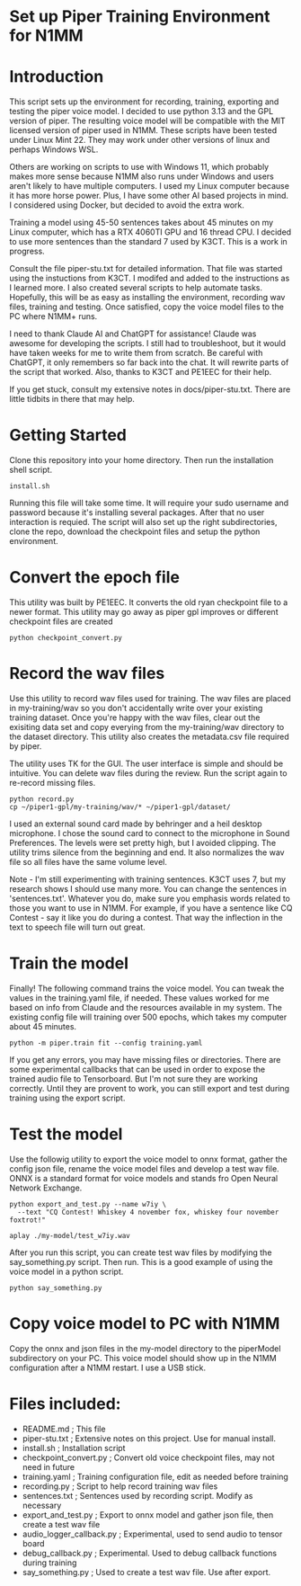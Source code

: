 Set up Piper Training Environment for N1MM
==========================================

# Introduction

This script sets up the environment for recording, training, exporting 
and testing the piper voice model. I decided to use python 3.13 and the GPL
version of piper. The resulting voice model will be compatible
with the MIT licensed version of piper used in N1MM. These scripts have
been tested under Linux Mint 22. They may work under other versions
of linux and perhaps Windows WSL. 

Others are working on scripts to use with
Windows 11, which probably makes more sense because N1MM also runs under Windows and
users aren't likely to have multiple computers. I used my
Linux computer because it has more horse power. Plus, I have some other AI based
projects in mind. I considered using Docker, but decided to avoid the extra work.

Training a model using 45-50 sentences takes about 45 minutes on my Linux computer, 
which has a RTX 4060TI GPU and 16 thread CPU. I decided to use more sentences
than the standard 7 used by K3CT. This is a work in progress. 

Consult the file piper-stu.txt for detailed information. That file was started
using the instuctions from K3CT. I modifed and added to the instructions as
I learned more. I also created several scripts to help automate tasks. Hopefully,
this will be as easy as installing the environment, recording wav files, training
and testing. Once satisfied, copy the voice model files to the PC where N1MM+ runs.

I need to thank Claude AI and ChatGPT for assistance! Claude was awesome for developing
the scripts. I still had to troubleshoot, but it would have taken weeks for me
to write them from scratch. Be careful with ChatGPT, it only remembers so far back into the chat.
It will rewrite parts of the script that worked. Also, thanks to K3CT and PE1EEC for
their help.

If you get stuck, consult my extensive notes in docs/piper-stu.txt. There are little
tidbits in there that may help.

# Getting Started

Clone this repository into your home directory. Then run the installation
shell script.

```
install.sh
```
Running this file will take some time. It will require your sudo username and 
password because it's installing several packages. After that no user interaction
is requied. The script will also set up
the right subdirectories, clone the repo, download the checkpoint files and setup
the python environment.

# Convert the epoch file
This utility was built by PE1EEC. It converts the old ryan checkpoint file
to a newer format. This utility may go away as piper gpl improves or different
checkpoint files are created

```
python checkpoint_convert.py
```

# Record the wav files
Use this utility to record wav files used for training. The wav files are
placed in my-training/wav so you don't accidentally write over your existing
training dataset. Once you're happy with the wav files, clear out the exisiting
data set and copy everying from the my-training/wav directory to the dataset 
directory. This utility also creates the metadata.csv file required by piper.

The utility uses TK for the GUI. The user interface is simple and should be
intuitive. You can delete wav files during the review. Run the script again
to re-record missing files.

```
python record.py
cp ~/piper1-gpl/my-training/wav/* ~/piper1-gpl/dataset/
```

I used an external sound card made by behringer and a heil desktop microphone. 
I chose the sound card to connect to the microphone in Sound Preferences. The levels
were set pretty high, but I avoided clipping. The utility trims silence from
the beginning and end. It also normalizes the wav file so all files have the
same volume level.

Note - I'm still experimenting with training sentences. K3CT uses 7, but my research
shows I should use many more. You can change the sentences in 'sentences.txt'.
Whatever you do, make sure you emphasis words related to those you want to use in
N1MM. For example, if you have a sentence like CQ Contest - say it like you do
during a contest. That way the inflection in the text to speech file will turn
out great.

# Train the model
Finally! The following command trains the voice model. You can tweak the 
values in the training.yaml file, if needed. These values worked for me based
on info from Claude and the resources available in my system. The existing
config file will training over 500 epochs, which takes my computer about 45 minutes.

```
python -m piper.train fit --config training.yaml
```

If you get any errors, you may have missing files or directories. There are some
experimental callbacks that can be used in order to expose the trained audio
file to Tensorboard. But I'm not sure they are working correctly. Until they are
provent to work, you can still export and test during training using the export
script.

# Test the model
Use the followig utility to export the voice model to onnx format, gather the
config json file, rename the voice model files and develop a test wav file. ONNX
is a standard format for voice models and stands fro Open Neural Network Exchange.

```
python export_and_test.py --name w7iy \
  --text "CQ Contest! Whiskey 4 november fox, whiskey four november foxtrot!"

aplay ./my-model/test_w7iy.wav
```

After you run this script, you can create test wav files by modifying the 
say_something.py script. Then run. This is a good example of using the voice
model in a python script.

```
python say_something.py
```

# Copy voice model to PC with N1MM
Copy the onnx and json files in the my-model directory to the piperModel 
subdirectory on your PC. This voice model should show up in the N1MM configuration 
after a N1MM restart. I use a USB stick.

# Files included:

- README.md              ; This file
- piper-stu.txt          ; Extensive notes on this project. Use for manual install.
- install.sh             ; Installation script
- checkpoint_convert.py  ; Convert old voice checkpoint files, may not need in future
- training.yaml          ; Training configuration file, edit as needed before training
- recording.py           ; Script to help record training wav files
- sentences.txt          ; Sentences used by recording script. Modify as necessary
- export_and_test.py     ; Export to onnx model and gather json file, then create a test wav file
- audio_logger_callback.py ; Experimental, used to send audio to tensor board
- debug_callback.py      ; Experimental. Used to debug callback functions during training
- say_something.py       ; Used to create a test wav file. Use after export.


